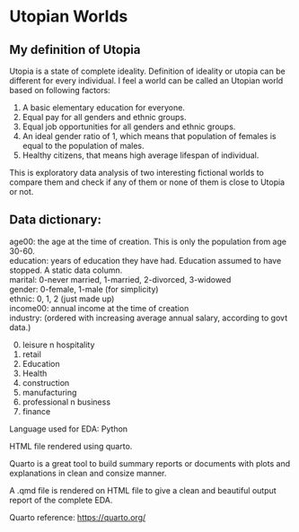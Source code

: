 # Utopian Worlds

## My definition of Utopia
Utopia is a state of complete ideality.
Definition of ideality or utopia can be different for every individual.
I feel a world can be called an Utopian world based on following factors:
1. A basic elementary education for everyone.
2. Equal pay for all genders and ethnic groups.
3. Equal job opportunities for all genders and ethnic groups.
4. An ideal gender ratio of 1, which means that population of females is equal to the population of males.
5. Healthy citizens, that means high average lifespan of individual.

This is exploratory data analysis of two interesting fictional worlds to compare them and check if any of them or none of them is close to Utopia or not.

## Data dictionary:
age00: the age at the time of creation. This is only the population from age 30-60.  
education: years of education they have had. Education assumed to have stopped. A static data column.  
marital: 0-never married, 1-married, 2-divorced, 3-widowed  
gender: 0-female, 1-male (for simplicity)  
ethnic: 0, 1, 2 (just made up)  
income00: annual income at the time of creation   
industry: (ordered with increasing average annual salary, according to govt data.)

   0. leisure n hospitality  
   1. retail   
   2. Education   
   3. Health   
   4. construction   
   5. manufacturing   
   6. professional n business   
   7. finance   
 
Language used for EDA: Python

HTML file rendered using quarto.

Quarto is a great tool to build summary reports or documents with plots and explanations in clean and consize manner.

A .qmd file is rendered on HTML file to give a clean and beautiful output report of the complete EDA.

Quarto reference: https://quarto.org/

 
